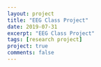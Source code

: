 ```yaml
---
layout: project
title: "EEG Class Project"
date: 2019-07-31
excerpt: "EEG Class Project"
tags: [research project]
project: true
comments: false
---
```

